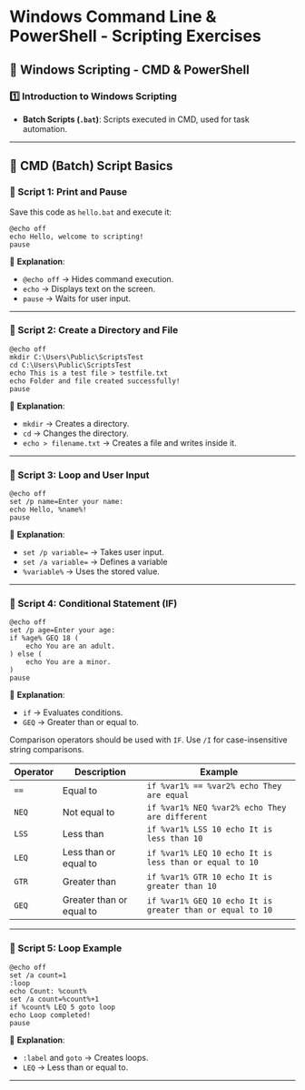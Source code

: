 # Windows Command Line & PowerShell - Scripting Exercises

## 📜 Windows Scripting - CMD & PowerShell

### 1️⃣ Introduction to Windows Scripting
- **Batch Scripts (`.bat`)**: Scripts executed in CMD, used for task automation.

---

## 📌 CMD (Batch) Script Basics

### 🔹 Script 1: Print and Pause
Save this code as `hello.bat` and execute it:
```batch
@echo off
echo Hello, welcome to scripting!
pause
```
📌 **Explanation**:
- `@echo off` → Hides command execution.
- `echo` → Displays text on the screen.
- `pause` → Waits for user input.

---

### 🔹 Script 2: Create a Directory and File
```batch
@echo off
mkdir C:\Users\Public\ScriptsTest
cd C:\Users\Public\ScriptsTest
echo This is a test file > testfile.txt
echo Folder and file created successfully!
pause
```
📌 **Explanation**:
- `mkdir` → Creates a directory.
- `cd` → Changes the directory.
- `echo > filename.txt` → Creates a file and writes inside it.

---

### 🔹 Script 3: Loop and User Input
```batch
@echo off
set /p name=Enter your name:
echo Hello, %name%!
pause
```
📌 **Explanation**:
- `set /p variable=` → Takes user input.
- `set /a variable=` → Defines a variable
- `%variable%` → Uses the stored value.

---

### 🔹 Script 4: Conditional Statement (IF)
```batch
@echo off
set /p age=Enter your age:
if %age% GEQ 18 (
    echo You are an adult.
) else (
    echo You are a minor.
)
pause
```
📌 **Explanation**:
- `if` → Evaluates conditions.
- `GEQ` → Greater than or equal to.

Comparison operators should be used with `IF`. Use `/I` for case-insensitive string comparisons.

| **Operator**  | **Description** | **Example** |
|--------------|----------------|-------------|
| `==` | Equal to | `if %var1% == %var2% echo They are equal` |
| `NEQ` | Not equal to | `if %var1% NEQ %var2% echo They are different` |
| `LSS` | Less than | `if %var1% LSS 10 echo It is less than 10` |
| `LEQ` | Less than or equal to | `if %var1% LEQ 10 echo It is less than or equal to 10` |
| `GTR` | Greater than | `if %var1% GTR 10 echo It is greater than 10` |
| `GEQ` | Greater than or equal to | `if %var1% GEQ 10 echo It is greater than or equal to 10` |

---

### 🔹 Script 5: Loop Example
```batch
@echo off
set /a count=1
:loop
echo Count: %count%
set /a count=%count%+1
if %count% LEQ 5 goto loop
echo Loop completed!
pause
```
📌 **Explanation**:
- `:label` and `goto` → Creates loops.
- `LEQ` → Less than or equal to.

---
